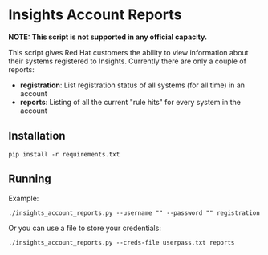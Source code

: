 # Insights Account Reports

**NOTE: This script is not supported in any official capacity.**

This script gives Red Hat customers the ability to view information about their systems registered to Insights.  Currently there are only a couple of reports:

- **registration**: List registration status of all systems (for all time) in an account
- **reports**: Listing of all the current "rule hits" for every system in the account

## Installation

```
pip install -r requirements.txt
```

## Running

Example:

```
./insights_account_reports.py --username "" --password "" registration
```

Or you can use a file to store your credentials:

```
./insights_account_reports.py --creds-file userpass.txt reports
```
